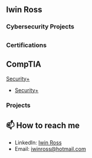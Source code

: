 <h2> Iwin Ross </h2>

<h3> Cybersecurity Projects </h3>

## <h3> Certifications </h3>
## CompTIA
[Security+](https://www.credly.com/badges/502129a3-c05e-4e1c-92e6-9afdf31f0070/public_url/)
- [Security+](https://www.credly.com/badges/502129a3-c05e-4e1c-92e6-9afdf31f0070/public_url/)
<h3> Projects </h3>

## 📫 How to reach me

- LinkedIn: [Iwin Ross](https://www.linkedin.com/in/iwinross/)
- Email: iwinross@hotmail.com

